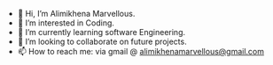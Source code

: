 - 👋 Hi, I’m Alimikhena Marvellous.
- 👀 I’m interested in Coding.
- 🌱 I’m currently learning software Engineering.
- 💞️ I’m looking to collaborate on future projects.
- 📫 How to reach me: via gmail @ alimikhenamarvellous@gmail.com

<!---
Marvey626/Marvey626 is a ✨ special ✨ repository because its `README.md` (this file) appears on your GitHub profile.
You can click the Preview link to take a look at your changes.
--->
